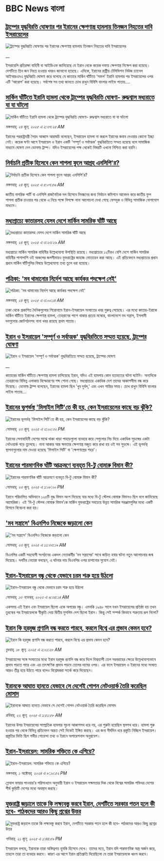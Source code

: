 # BBC News বাংলা## [ট্রাম্পের যুদ্ধবিরতি ঘোষণার পর ইরানের ক্ষেপণাস্ত্র হামলায় তিনজন নিহতের দাবি ইসরায়েলের](https://www.bbc.co.uk/bengali/live/ce3nl955ypdt?at_campaign=githubrss)![ট্রাম্পের যুদ্ধবিরতি ঘোষণার পর ইরানের ক্ষেপণাস্ত্র হামলায় তিনজন নিহতের দাবি ইসরায়েলের](https://ichef.bbci.co.uk/ace/standard/240/cpsprodpb/8c53/live/77bd6620-50b1-11f0-86d5-3b52b53af158.jpg)__ইসরায়েলি প্রতিরক্ষা বাহিনী বা আইডিএফ জানিয়েছে যে ইরান থেকে কয়েক দফায় ক্ষেপণাস্ত্র নিক্ষেপ করা হয়েছে। দেশটিতে তিন জন নিহত হওয়ার খবরও জানানো হয়েছে। এদিকে, ইরানের রাষ্ট্রীয় টেলিভিশন নিউজ চ্যানেল আইআরএনএ যুদ্ধবিরতি ঘোষণা করে বলেছে যে কাতারে মার্কিন ঘাঁটিতে ‘সফল’ ইরানি হামলার পর ইসরায়েলের ওপর এটি ‘আরোপ’ করা হয়েছে। সর্বশেষ সব তথ্য জানতে চোখ রাখুন বিবিসি বাংলার লাইভ পাতায়....## [মার্কিন ঘাঁটিতে ইরানি হামলা থেকে ট্রাম্পের যুদ্ধবিরতি ঘোষণা- রুদ্ধশ্বাস মধ্যরাতে যা যা ঘটলো](https://www.bbc.com/bengali/articles/c6287nrn59mo?at_campaign=githubrss)![মার্কিন ঘাঁটিতে ইরানি হামলা থেকে ট্রাম্পের যুদ্ধবিরতি ঘোষণা- রুদ্ধশ্বাস মধ্যরাতে যা যা ঘটলো](https://ichef.bbci.co.uk/ace/ws/240/cpsprodpb/3ffa/live/9637bcb0-50a0-11f0-b3f0-55347f0965ca.jpg)_মঙ্গলবার, ২৪ জুন, ২০২৫ এ ২:৩৭:২৫ AM_ইরানের পররাষ্ট্রমন্ত্রী সৈয়দ আব্বাস আরাঘচি বলেছেন, ইসরায়েল হামলা না করলে ইরানের জবাব দেওয়ার কোনো ইচ্ছা নেই। কয়েক ঘণ্টা আগে ইসরায়েল ও ইরান একটি 'সম্পূর্ণ ও সর্বাত্মক' যুদ্ধবিরতিতে সম্মত হয়েছে বলে সামাজিক মাধ্যমে ঘোষণা দেন ডোনাল্ড ট্রাম্প। যদিও ইসরায়েলের পক্ষ থেকেই বিষয়টি এখনো নিশ্চিত করা হয়নি।## [নির্বাচনি প্রতীক হিসেবে কেন শাপলা ফুলে আগ্রহ এনসিপি'র?](https://www.bbc.com/bengali/articles/c307dp6ym7do?at_campaign=githubrss)![নির্বাচনি প্রতীক হিসেবে কেন শাপলা ফুলে আগ্রহ এনসিপি'র?](https://ichef.bbci.co.uk/ace/ws/240/cpsprodpb/0ef6/live/4af1dd30-503c-11f0-b062-3bd22b911c28.jpg)_মঙ্গলবার, ২৪ জুন, ২০২৫ এ ৫:০৭:৫৬ AM_জাতীয় নাগরিক পার্টি বা এনসিপি রাজনৈতিক দল হিসেবে নিবন্ধনের জন্য নির্বাচন কমিশনে আবেদন করে জাতীয় ফুল শাপলা প্রতীক চাওয়ার পর থেকে এ নিয়ে পক্ষে বিপক্ষে নানা আলোচনা দেখা গেছে ফেসবুক ও বিভিন্ন সামাজিক যোগাযোগ মাধ্যমে।## [মধ্যপ্রাচ্যে কাতারসহ যেসব দেশে মার্কিন সামরিক ঘাঁটি আছে](https://www.bbc.com/bengali/articles/c784x9720xlo?at_campaign=githubrss)![মধ্যপ্রাচ্যে কাতারসহ যেসব দেশে মার্কিন সামরিক ঘাঁটি আছে](https://ichef.bbci.co.uk/ace/ws/240/cpsprodpb/ae92/live/a8d9a440-5065-11f0-8c47-237c2e4015f5.jpg)_মঙ্গলবার, ২৪ জুন, ২০২৫ এ ৩:২৩:২৯ AM_মধ্যপ্রাচ্যে মার্কিন সামরিক বাহিনীর উল্লেখযোগ্য উপস্থিতি রয়েছে। মধ্যপ্রাচ্যের ১২টিরও বেশি দেশে মার্কিন সামরিক বাহিনীর পাশাপাশি ওই অঞ্চলের জলসীমায়ও যুক্তরাষ্ট্রের জাহাজ মোতায়েন করা আছে। এই প্রতিবেদনে মধ্যপ্রাচ্যের প্রধান প্রধান মার্কিন ঘাঁটিগুলির বিষয়ে উল্লেখযোগ্য তথ্য তুলে ধরা হয়েছে।## [পত্রিকা: 'মব থামানোর নির্দেশ আছে কার্যকর পদক্ষেপ নেই'](https://www.bbc.com/bengali/articles/cx2j5xr3j12o?at_campaign=githubrss)![পত্রিকা: 'মব থামানোর নির্দেশ আছে কার্যকর পদক্ষেপ নেই'](https://ichef.bbci.co.uk/ace/ws/240/cpsprodpb/8fe7/live/42c5e710-50a4-11f0-adcb-5d884ff1e6d5.jpg)_মঙ্গলবার, ২৪ জুন, ২০২৫ এ ৩:০০:১৪ AM_ঢাকা থেকে প্রকাশিত দৈনিকগুলোর শিরোনামে ইরান-ইসরায়েল সংঘাতের খবর গুরুত্ব পেয়েছে। এর মধ্যে কাতার-ইরাকে মার্কিন ঘাঁটিতে ইরানের ক্ষেপণাস্ত্র হামলা, তেহরানের পাশে থাকার প্রত্যয় মস্কোর, বাংলাদেশে মব সন্ত্রাস, ইসলামী দলগুলোর জোটগঠনসহ নানা খবর রয়েছে প্রথম পাতায়।## [ইরান ও ইসরায়েল 'সম্পূর্ণ ও সর্বাত্মক' যুদ্ধবিরতিতে সম্মত হয়েছে, ট্রাম্পের ঘোষণা](https://www.bbc.co.uk/bengali/live/c4g8378787kt?at_campaign=githubrss)![ইরান ও ইসরায়েল 'সম্পূর্ণ ও সর্বাত্মক' যুদ্ধবিরতিতে সম্মত হয়েছে, ট্রাম্পের ঘোষণা](https://ichef.bbci.co.uk/ace/standard/240/cpsprodpb/6141/live/a7be3870-5081-11f0-8c47-237c2e4015f5.jpg)__কাতারের মার্কিন ঘাঁটিতে ক্ষেপণাস্ত্র হামলা চালিয়েছে ইরান, যদিও এই হামলায় কোন হতাহতের ঘটনা ঘটেনি। অন্যদিকে তেহরানের বিভিন্ন এলাকায় বিস্ফোরণের শব্দ শোনা গেছে। মধ্যপ্রাচ্যের একাধিক দেশ তাদের আকাশসীমা বন্ধ করে দিয়েছে। ডোনাল্ড ট্রাম্প বলেছেন, ইরানের হামলা ছিল 'খুব দুর্বল,' এবং এখন শান্তির সময়। চোখ রাখুন বিবিসি বাংলার লাইভ পাতায়...## [ইরানের ভূগর্ভস্থ 'মিসাইল সিটি'তে কী হয়, কেন ইসরায়েলের কাছে  বড় ঝুঁকি?](https://www.bbc.com/bengali/articles/cq53g2ey778o?at_campaign=githubrss)![ইরানের ভূগর্ভস্থ 'মিসাইল সিটি'তে কী হয়, কেন ইসরায়েলের কাছে  বড় ঝুঁকি?](https://ichef.bbci.co.uk/ace/ws/240/cpsprodpb/a826/live/c7d198a0-503b-11f0-8c47-237c2e4015f5.jpg)_সোমবার, ২৩ জুন, ২০২৫ এ ৩:০০:৩২ PM_ইরানের সেনাবাহিনী দেশের মাঝে থাকা খাড়া পাহাড়গুলো ব্যবহার করে সেগুলোর নিচ দিয়ে একাধিক সুড়ঙ্গের একটা নেটওয়ার্ক গড়ে তুলেছে। নানা আকার আর ক্ষমতার ক্ষেপণাস্ত্র মজুত করে রাখা হয় ওই সব সুড়ঙ্গে। এই ভূগর্ভস্থ স্থাপনাগুলোর নাম দেওয়া হয়েছে 'মিসাইল সিটি' বা 'ক্ষেপণাস্ত্রের শহর'।## [ইরানের পারমাণবিক ঘাঁটি আক্রমণে ব্যবহৃত বি-টু বোমারু বিমান কী? ](https://www.bbc.com/bengali/articles/cglzy237k8yo?at_campaign=githubrss)![ইরানের পারমাণবিক ঘাঁটি আক্রমণে ব্যবহৃত বি-টু বোমারু বিমান কী? ](https://ichef.bbci.co.uk/ace/ws/240/cpsprodpb/a604/live/766cccb0-5021-11f0-a466-d54f65b60deb.png)_সোমবার, ২৩ জুন, ২০২৫ এ ১:০৮:০০ PM_ইরানে পরিচালিত অভিযানে ১২৫টি যুদ্ধ বিমান অংশ নিয়েছে যার মধ্যে বি-টু স্টেলথ বোমারু বিমানও ছিল বলে জানিয়েছে আমেরিকা। এই ‘বি-টু স্টেলথ বোমারু বিমান’কে মার্কিন যুক্তরাষ্ট্রের সবচেয়ে উন্নত সামরিক সরঞ্জামগুলির মধ্যে একটি হিসাবে বিবেচনা করা হয়।## ['মব সন্ত্রাসে' বিএনপিও নিজেকে জড়ালো কেন](https://www.bbc.com/bengali/articles/cx20knympdgo?at_campaign=githubrss)!['মব সন্ত্রাসে' বিএনপিও নিজেকে জড়ালো কেন](https://ichef.bbci.co.uk/ace/ws/240/cpsprodpb/6bad/live/f83d6e80-501b-11f0-86d5-3b52b53af158.jpg)_সোমবার, ২৩ জুন, ২০২৫ এ ১১:৩৩:১৯ AM_বিএনপির একটি সহযোগী সংগঠনের একদল নেতাকর্মীর 'মব সন্ত্রাসের' সাথে জড়িত হবার ঘটনা নতুন আলোচনার জন্ম দিয়েছে। দলটির নেতারা বলছেন, এ ঘটনার দায় বিএনপির ওপর চাপানোর সুযোগ নেই।## [ইরান-ইসরায়েল বন্ধু থেকে যেভাবে চরম শত্রু হয়ে উঠলো](https://www.bbc.com/bengali/articles/cv2z9w0x9j2o?at_campaign=githubrss)![ইরান-ইসরায়েল বন্ধু থেকে যেভাবে চরম শত্রু হয়ে উঠলো](https://ichef.bbci.co.uk/ace/ws/240/cpsprodpb/9a7a/live/d4ac78d0-820e-11ee-9def-dd806bd53fa5.jpg)_সোমবার, ১৩ নভেম্বর, ২০২৩ এ ৬:৩৫:১৪ AM_একসময় এই ইরান এবং ইসরায়েল ছিলো একে অপরের বন্ধু। এমনকি ১৯৪৮ সালে যখন ইসরায়েলের প্রতিষ্ঠা হয় তখন তুরস্কের পর ইসরায়েলকে স্বীকৃতি দেয়া দ্বিতীয় মুসলিম দেশ ছিলো ইরান।  কিন্তু সেই সম্পর্ক কিভাবে শত্রুতায় রূপ নিলো?## [ইরান কি হরমুজ প্রণালি বন্ধ করতে পারবে, করলে বিশ্বে এর প্রভাব কেমন হবে?](https://www.bbc.com/bengali/articles/cx2v8nxqjrwo?at_campaign=githubrss)![ইরান কি হরমুজ প্রণালি বন্ধ করতে পারবে, করলে বিশ্বে এর প্রভাব কেমন হবে?](https://ichef.bbci.co.uk/ace/ws/240/cpsprodpb/205f/live/19bc7f20-4b61-11f0-86d5-3b52b53af158.jpg)_বুধবার, ১৮ জুন, ২০২৫ এ ২:০১:২৮ AM_ইসরায়েলের সঙ্গে সংঘাতের মধ্যে ইরান হরমুজ প্রণালি বন্ধ করে দিলে বিশ্বব্যাপী তেল সরবরাহের ক্ষেত্রে উল্লেখযোগ্যভাবে প্রভাব পড়তে পারে এবং এর তাৎক্ষণিক প্রভাব পড়বে তেলের দামের ওপর। এর ফলে ইসরায়েল ও ইরানের মধ্যে সংঘাত আরও তীব্র হয়ে উঠতে পারে বলেও বিশ্লেষকরা সতর্ক করে দিয়েছেন।## [ইরানকে আঘাত হানতে যেভাবে সে দেশেই গোপন নেটওয়ার্ক তৈরি করেছিল মোসাদ](https://www.bbc.com/bengali/articles/c994r8jydnmo?at_campaign=githubrss)![ইরানকে আঘাত হানতে যেভাবে সে দেশেই গোপন নেটওয়ার্ক তৈরি করেছিল মোসাদ](https://ichef.bbci.co.uk/ace/ws/240/cpsprodpb/b0f2/live/21159100-4e7f-11f0-86d5-3b52b53af158.jpg)_রবিবার, ২২ জুন, ২০২৫ এ ১:৫১:৫৮ AM_ইরানের উপর ইসরায়েলের সাম্প্রতিক হামলার সূচনা আকাশপথ ধরে নয়, এর শুরুটা হয়েছিল স্থলপথ ধরে। হামলা শুরু হওয়ার পর থেকে বিভিন্ন প্রতিবেদন অন্তত সেই দিকেই ইঙ্গিত করছে। 
এর জন্য দীর্ঘদিন ধরে প্রস্তুতি নিচ্ছিল ইসরায়েল। প্রস্তুতির ভিত্তি ছিল গভীর গোয়েন্দা তথ্য ও ইরানে অপারেশনাল অনুপ্রবেশ।## [ইরান-ইসরায়েল: সামরিক শক্তিতে কে এগিয়ে?](https://www.bbc.com/bengali/articles/cx7dv4yn5ypo?at_campaign=githubrss)![ইরান-ইসরায়েল: সামরিক শক্তিতে কে এগিয়ে?](https://ichef.bbci.co.uk/ace/ws/240/cpsprodpb/926c/live/773e1680-fa41-11ee-97f7-e98b193ef1b8.jpg)_মঙ্গলবার, ১ অক্টোবর, ২০২৪ এ ৮:১০:৫২ PM_গ্লোবাল ফায়ার পাওয়ার’র পরিসংখ্যান অনুযায়ী ইরান ও  ইসরায়েল সক্ষমতার দিক থেকে বিশ্বের সামরিক শক্তিধর দেশের শীর্ষ কুড়িটি দেশের মধ্যে অবস্থান করছে।## [যুক্তরাষ্ট্র জড়ালে তাকে কি লক্ষ্যবস্তু করবে ইরান, দেশটিতে সরকার পতন হলে কী হবে- পাঠকদের আরও কিছু প্রশ্নের উত্তর](https://www.bbc.com/bengali/articles/c78n9qxpx56o?at_campaign=githubrss)![যুক্তরাষ্ট্র জড়ালে তাকে কি লক্ষ্যবস্তু করবে ইরান, দেশটিতে সরকার পতন হলে কী হবে- পাঠকদের আরও কিছু প্রশ্নের উত্তর](https://ichef.bbci.co.uk/ace/ws/240/cpsprodpb/1e8a/live/81f4b600-4e6f-11f0-86d5-3b52b53af158.jpg)_শনিবার, ২১ জুন, ২০২৫ এ ১:৪৪:৫৯ PM_ইসরায়েল বলছে, ইরানকে তারা অস্তিত্বগত হুমকি হিসেবে দেখে। তাদের মতে, ইরান যদি পারমাণবিক অস্ত্র অর্জন করে, তাহলে তারা তা ব্যবহার করবে। কারণ এর আগে ইরান প্রতিশ্রুতি দিয়েছিলো যে তারা ইসরায়েলকে ধ্বংস করবে।